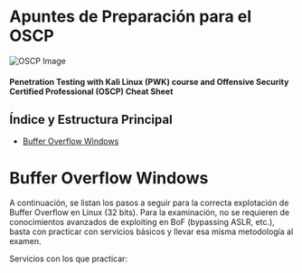 # Apuntes de Preparación para el OSCP

![OSCP Image](http://funkyimg.com/i/2MPB4.png)
#### Penetration Testing with Kali Linux (PWK) course and Offensive Security Certified Professional (OSCP) Cheat Sheet

## Índice y Estructura Principal
- [Buffer Overflow Windows](#Buffer-Overflow-Windows)

Buffer Overflow Windows
===============================================================================================================================
A continuación, se listan los pasos a seguir para la correcta explotación de Buffer Overflow en Linux (32 bits). Para la examinación, no se requieren de conocimientos avanzados de exploiting en BoF (bypassing ASLR, etc.), basta con practicar con servicios básicos y llevar esa misma metodología al examen.

Servicios con los que practicar:

